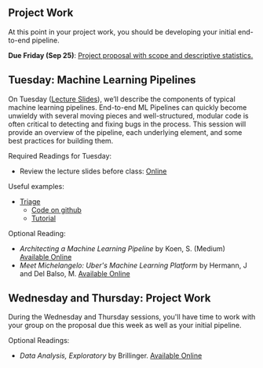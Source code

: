 ## Project Work
At this point in your project work, you should be developing your initial end-to-end pipeline.

**Due Friday (Sep 25)**: [Project proposal with scope and descriptive statistics.](https://canvas.cmu.edu/courses/18465/assignments/268653)

## Tuesday: Machine Learning Pipelines
On Tuesday ([Lecture Slides](Machine-Learning-Pipelines.pptx)), we’ll describe the components of typical machine learning pipelines. End-to-end ML Pipelines can quickly become unwieldy with several moving pieces and well-structured, modular code is often critical to detecting and fixing bugs in the process.  This session will provide an overview of the pipeline, each underlying element, and some best practices for building them.

Required Readings for Tuesday:
- Review the lecture slides before class: [Online](https://github.com/dssg/mlforpublicpolicylab/blob/master/04%20-%20Machine%20Learning%20Pipelines/Machine-Learning-Pipelines.pptx)

Useful examples:
- [Triage](http://www.datasciencepublicpolicy.org/triage)
  - [Code on github](http://github.com/dssg/triage)
  - [Tutorial](https://dssg.github.io/triage/dirtyduck/)

Optional Reading:
- *Architecting a Machine Learning Pipeline* by Koen, S. (Medium) [Available Online](https://towardsdatascience.com/architecting-a-machine-learning-pipeline-a847f094d1c7)
- *Meet Michelangelo: Uber's Machine Learning Platform* by Hermann, J and Del Balso, M. [Available Online](https://eng.uber.com/michelangelo/)

## Wednesday and Thursday: Project Work
During the Wednesday and Thursday sessions, you'll have time to work with your group on the proposal due this week as well as your initial pipeline.

Optional Readings:
- *Data Analysis, Exploratory* by Brillinger. [Available Online](https://www.stat.berkeley.edu/~brill/Papers/EDASage.pdf)
